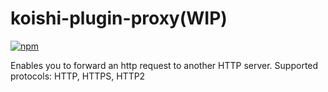 # koishi-plugin-proxy(WIP)

[![npm](https://img.shields.io/npm/v/koishi-plugin-proxy?style=flat-square)](https://www.npmjs.com/package/koishi-plugin-proxy)

Enables you to forward an http request to another HTTP server. Supported protocols: HTTP, HTTPS, HTTP2

